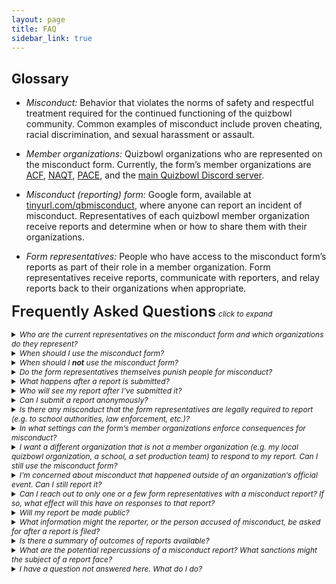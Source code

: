 ```yaml
---
layout: page
title: FAQ
sidebar_link: true
---
```

## Glossary
- *Misconduct:* Behavior that violates the norms of safety and respectful treatment required for the continued functioning of the quizbowl community. Common examples of misconduct include proven cheating, racial discrimination, and sexual harassment or assault.

- *Member organizations:* 
Quizbowl organizations who are represented on the misconduct form. Currently, the form’s member organizations are [ACF](https://acf-quizbowl.com), [NAQT](https://naqt.com), [PACE](https://pace-nsc.org), and the [main Quizbowl Discord server](https://discord.gg/quizbowl). 

- *Misconduct (reporting) form:* Google form, available at [tinyurl.com/qbmisconduct](https://tinyurl.com/qbmisconduct), where anyone can report an incident of misconduct. Representatives of each quizbowl member organization receive reports and determine when or how to share them with their organizations.

- *Form representatives:* People who have access to the misconduct form’s reports as part of their role in a member organization. Form representatives receive reports, communicate with reporters, and relay reports back to their organizations when appropriate.

<span style='
  color: $heading-color;
  font-weight: 600;
  line-height: 1.25;
  margin-bottom: $heading-spacing;
  text-rendering: optimizeLegibility;
  font-size: 1.5rem;
  margin-top: 1rem;'>Frequently Asked Questions</span> <i style='font-size: .75rem;'>click to expand<i>

<details>
<summary>
Who are the current representatives on the misconduct form and which organizations do they represent? 
</summary>
<p>
The current form representatives are Matthew Bollinger and Caroline Mao ([ACF](https://acf-quizbowl.com)), Emily Pike and Joel Gluskin ([NAQT](https://naqt.com)), Mia McGill and Sadie Britton ([PACE](https://pace-nsc.org)), and Kevin Wang ([main Quizbowl Discord server](https://discord.gg/quizbowl)).
</p>
</details>

<details>
<summary>
When should I use the misconduct form?
</summary>
You should submit a report using the form whenever you have concerns about inappropriate behavior from someone involved in quizbowl and any of the following are true:
<br>
<ul>
<li>You want the form’s member organizations (ACF, NAQT, PACE, or the main Quizbowl Discord) to be aware of what happened</li>
<li>You want any or all of the form’s member organizations to begin disciplinary processes</li>
<li>You want your report to be passed on to another organization (e.g. a state or local quizbowl organization, a school, or some other group) that is not represented on the form</li>
<li>You aren’t sure what you want to have happen, or you want advice on what to do</li>
</ul>
</details>

<details>
<summary id = 'not-use-form'> When should I <b>not</b> use the misconduct form?
</summary>

You should <b>not</b> use the misconduct form in cases when:

- You need immediate assistance. 
    - If this is an emergency, please call 911. If you are in crisis, the Crisis Call Center Hotline is 800-273-8255, and you can use the Crisis Text Line by texting HOME to 741741 in the US. The National Sexual Assault Hotline is 800-656-4673 (HOPE), and online chat resources are available at [https://hotline.rainn.org/online/](https://hotline.rainn.org/online/).
    - If you are at a tournament and need immediate assistance, please speak to the tournament director, misconduct contact person at the tournament (if there is one), or a trusted staffer. Addressing misconduct at a tournament is the tournament director’s responsibility. Of course, you may also file a misconduct report if you would like quizbowl organizations to be aware of your issue.
- You have game play issues at a tournament, including a protest, problem with a tournament schedule, or suspected cheating. These issues are the responsibility of the tournament director. We do welcome substantiated reports of cheating.

</details>


<details>
<summary> Do the form representatives themselves punish people for misconduct?
</summary>

No. The ability to sanction the subjects of misconduct reports lies solely with each member organization. Form representatives are often in leadership positions in their organizations and may, in those capacities, participate in the internal discussions that determine responses to reports. However, the form representatives, as a group, do not decide, issue, or deliberate on punishments that a member organization could issue. The main function of the misconduct form is to determine which organization(s) should know about a report, and to make sure that information gets to the right places.
</details>

<details>
<summary> What happens after a report is submitted?
</summary>

The form representatives all receive an email as soon as a misconduct report is filed. The representatives discuss the report to plan how to respond to the reporter and decide which organizations should receive the report. Representatives may also follow up with one another about what, if any, consequences their own organizations have chosen to pursue. The misconduct form representatives do not, on their own, choose or enforce punishments for misconduct.
</details>

<details>
<summary> Who will see my report after I’ve submitted it?
</summary>

All current and future form representatives will have access to submitted reports. A report may also be shared with people in the member organizations who are responsible for adjudicating misconduct reports. Reporters will be asked for permission before the report is shared with anyone else. If the reporter gives permission, the person or people accused of misconduct will also be notified, although they will not see the content of the report itself. 
<br><br>
Please refer to each organization’s misconduct policy, or ask them about it, if you have questions about their internal processes. 
</details>

<details>
<summary> Can I submit a report anonymously?
</summary>

We cannot accept anonymous reports. However, we take the anonymity of reporters outside of the form representatives very seriously, and will only reveal the identity of a reporter with their explicit permission.
</details>

<details>
<summary> Is there any misconduct that the form representatives are legally required to report (e.g. to school authorities, law enforcement, etc.)?
</summary>

No. Unless someone is in serious, immediate danger, we will never share information from a report with anyone without your consent. Depending on the behavior you report, we may encourage you to inform specific authorities, but neither form representatives nor the member organizations will not do so without your permission.
<br><br>
The misconduct form is best placed to respond to misconduct within the quizbowl community. If you would like help reaching out to other authorities, please consider contacting the resources linked in <a href='#not-use-form'>“When should I not use the misconduct form?”</a>
</details>

<details>
<summary> In what settings can the form’s member organizations enforce consequences for misconduct?
</summary>

The form’s member organizations make decisions for their events only. The member organizations have no official authority over events that are run by other groups. For example, an organization might choose to bar someone from staffing its own national tournaments, but cannot bar that person from staffing local tournaments that it does not organize. The member organizations also do not have control over school clubs, unofficial social gatherings, or online social spaces other than the ones they directly control. Examples of online spaces where member organizations do have jurisdiction include the hsquizbowl.org forums, which PACE governs, and the main quizbowl Discord server, which the Discord representative manages. 
</details>

<details>
<summary> I want a different organization that is not a member organization (e.g. my local quizbowl organization, a school, a set production team) to respond to my report. Can I still use the misconduct form?
</summary>

Yes. Reporters can ask that information be shared with other organizations, and we have honored those requests in the past. We can also help you reach out to other organizations directly if you prefer.
</details>

<details>
<summary> I’m concerned about misconduct that happened outside of an organization’s official event. Can I still report it?
</summary>

Yes. Organizations can choose to impose consequences for misconduct regardless of where the misconduct occurs. However, consequences will still be limited to the organization’s own jurisdiction. 
</details>

<details>
<summary> Can I reach out to only one or a few form representatives with a misconduct report? If so, what effect will this have on responses to that report?
</summary>

To date, the misconduct form representatives have only considered reports filed through the form. You are welcome to reach out to individual representatives if you have questions about how to use the form, or if you would like guidance on whether an incident should be reported. The representatives can be contacted at the email addresses listed on [tinyurl.com/qbmisconduct](https://tinyurl.com/qbmisconduct). 
<br><br>
In rare circumstances, you may prefer to formally make your report to only a subset of the form’s representatives, without going through the actual form. You may want to take this route if:

- You only want one of the form’s member organizations to respond to your report, or
- You want to make a report about one of the representatives

In these cases, please reach out individually to a form representative for guidance.
</details>

<details>
<summary> Will my report be made public?
</summary>

The form representatives will never make a report public without the permission of the victims of the misconduct. Occasionally, if the representatives believe that stakeholders outside of the member organizations should be aware of an instance of misconduct, they may reach out to ask for permission to inform the community at large. If the reporter does not want any information to be shared, however, the representatives will take no further action to publicize the report.
</details>

<details>
<summary> What information might the reporter, or the person accused of misconduct, be asked for after a report is filed?
</summary>

Both parties are likely to be contacted as part of the member organizations’ disciplinary processes. When filling out the form, reporters are asked for permission to be contacted by member organizations. If the reporter agrees, they will be consulted if a member organization needs more information about their report.
<br><br>
In general, the member organizations’ disciplinary processes require them to reach out to the accused to obtain their side of the story before sanctions are levied. Reporters may request that the accused not be contacted; however, in that case, disciplinary action generally cannot proceed.
</details>

<details>
<summary> Is there a summary of outcomes of reports available?
</summary>

Yes, you can view summary statistics about reports on the [Report Summary](/summary) page. These statistics are updated periodically. The aggregate statistics will never include any personal or identifying information about reports.
</details>

<details>
<summary> What are the potential repercussions of a misconduct report? What sanctions might the subject of a report face?
</summary>

The potential outcomes of a misconduct report vary from organization to organization based on their different misconduct processes, and on the seriousness of the conduct being reported.
</details>

<details>
<summary> I have a question not answered here. What do I do?
</summary>

We welcome questions and feedback! Please email [quizbowlmisconduct@gmail.com](mailto:quizbowlmisconduct@gmail.com). All current form representatives have access to this email address.
</details>